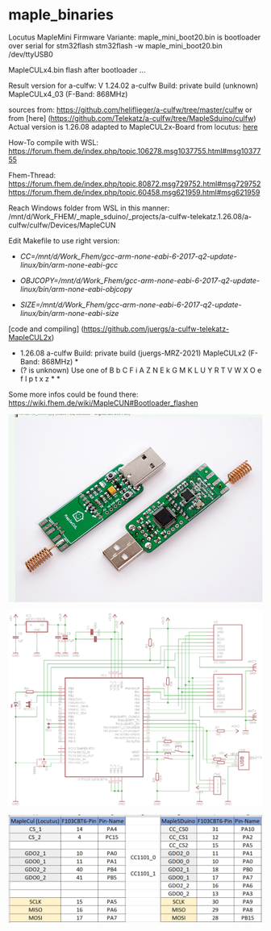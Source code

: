 # maple_binaries
Locutus MapleMini Firmware Variante:
maple_mini_boot20.bin is bootloader over serial for stm32flash 
stm32flash -w maple_mini_boot20.bin /dev/ttyUSB0

MapleCULx4.bin flash after bootloader ...

Result version for a-culfw:
V 1.24.02 a-culfw Build: private build (unknown) MapleCULx4_03 (F-Band: 868MHz)

sources from: https://github.com/heliflieger/a-culfw/tree/master/culfw 
or from [here] (https://github.com/Telekatz/a-culfw/tree/MapleSduino/culfw)
Actual version is 1.26.08 adapted to MapleCUL2x-Board from locutus: [here](https://github.com/juergs/a-culfw-telekatz-MapleCUL2x/blob/master/README.md)

How-To compile with WSL:
https://forum.fhem.de/index.php/topic,106278.msg1037755.html#msg1037755

Fhem-Thread:
https://forum.fhem.de/index.php/topic,80872.msg729752.html#msg729752
https://forum.fhem.de/index.php/topic,60458.msg621959.html#msg621959

Reach Windows folder from WSL in this manner:
/mnt/d/Work_FHEM/_maple_sduino/_projects/a-culfw-telekatz.1.26.08/a-culfw/culfw/Devices/MapleCUN

Edit Makefile to use right version:

- *CC=/mnt/d/Work_Fhem/gcc-arm-none-eabi-6-2017-q2-update-linux/bin/arm-none-eabi-gcc*

- *OBJCOPY=/mnt/d/Work_Fhem/gcc-arm-none-eabi-6-2017-q2-update-linux/bin/arm-none-eabi-objcopy*

- *SIZE=/mnt/d/Work_Fhem/gcc-arm-none-eabi-6-2017-q2-update-linux/bin/arm-none-eabi-size*

[code and compiling] (https://github.com/juergs/a-culfw-telekatz-MapleCUL2x)

*  1.26.08 a-culfw Build: private build (juergs-MRZ-2021) MapleCULx2 (F-Band: 868MHz) *
*  (? is unknown) Use one of B b C F i A Z N E k G M K L U Y R T V W X O e f l p t x z * *

Some more infos could be found there:
https://wiki.fhem.de/wiki/MapleCUN#Bootloader_flashen

![Image of MapleCUL2x](https://github.com/juergs/maple_binaries/blob/main/Eigenbau_MapleCUL%20_MapleCUN.png)

![Image of MapleCUL2x-Schmatic](https://github.com/juergs/maple_binaries/blob/main/Locutus_mapleculx2_schematic.png)

![Image of MapleCUL2x-Pinout_differences](https://github.com/juergs/maple_binaries/blob/main/MapleCul_vs_MapleSDuino_Pinzuordnung.png)

